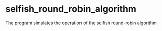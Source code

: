 # selfish_round_robin_algorithm
The program simulates the operation of the selfish round-robin algorithm
